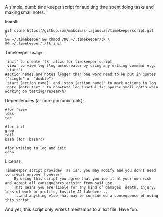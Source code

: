 A simple, dumb time keeper script for auditing time spent doing tasks and making small notes.

Install:

    git clone https://github.com/maksimas-lajauskas/timekeeperscript.git  \
    && ~/.timekeeper && chmod 700 ~/.timekeeper/tk \
    && ~/.timekeeper/./tk init

Timekeeper usage:

    'init' to create 'tk' alias for timekeeper script
    'view' to view log (log autocreates by using any writing commant e.g. 'start')
    #action names and notes longer than one word need to be put in quotes ('single' or "double")
    'start [action name]' and 'stop [action name]' to mark actions in log
    'note [note text]' to annotate log (useful for sparse small notes when working on testing/research)

Dependencies (all core gnu/unix tools):

    #for 'view'
    less
    tac

    #for init
    grep
    tail
    bash (for .bashrc)

    #for writing to log and init
    echo

License:

    Timekeeper script provided 'as is', you may modify and you don't need to credit anyone, however:
        By using this script you agree that you use it at your own risk and accept all consequences arising from said use.
        That means you are liable for any kind of damages, death, injury, loss of work or profits, hostile AI takeover...
        ...and anything else that may be considered a consequence of using this script.


And yes, this script only writes timestamps to a text file. Have fun.
